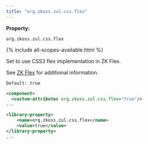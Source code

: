 ```yaml
---
title: "org.zkoss.zul.css.flex"
---
```


**Property:**

`org.zkoss.zul.css.flex`

{% include all-scopes-available.html  %}

Set to use CSS3 flex implementation in ZK Flex.

See [ZK Flex]({{site.baseurl}}/zk_dev_ref/ui_patterns/hflex_and_vflex)
for additional information.

`Default: true `

```xml
<component>
  <custom-attributes org.zkoss.zul.css.flex="true"/>
...
```

```xml
<library-property>
    <name>org.zkoss.zul.css.flex</name>
    <value>true</value>
</library-property>
...
```

